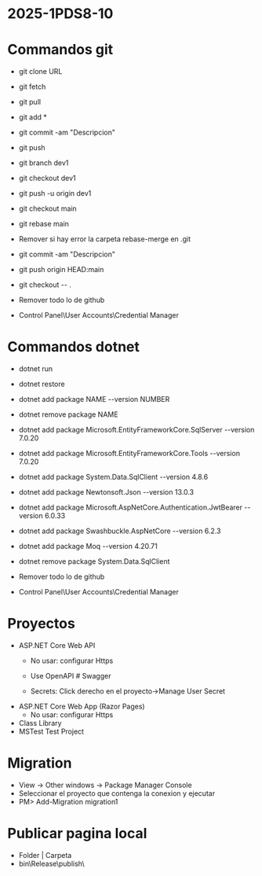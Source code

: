 # 2025-1PDS8-10

# Commandos git 
- git clone URL 

- git fetch
- git pull

- git add *
- git commit -am "Descripcion"
- git push

- git branch dev1
- git checkout dev1
- git push -u origin dev1

- git checkout main
- git rebase main
- Remover si hay error la carpeta rebase-merge en \.git
- git commit -am "Descripcion"
- git push origin HEAD:main

- git checkout -- .

- Remover todo lo de github
- Control Panel\User Accounts\Credential Manager


# Commandos dotnet 
- dotnet run
- dotnet restore
- dotnet add package NAME --version NUMBER
- dotnet remove package NAME

- dotnet add package Microsoft.EntityFrameworkCore.SqlServer --version 7.0.20
- dotnet add package Microsoft.EntityFrameworkCore.Tools --version 7.0.20
- dotnet add package System.Data.SqlClient --version 4.8.6
- dotnet add package Newtonsoft.Json --version 13.0.3
- dotnet add package Microsoft.AspNetCore.Authentication.JwtBearer --version 6.0.33
- dotnet add package Swashbuckle.AspNetCore --version 6.2.3
- dotnet add package Moq --version 4.20.71

- dotnet remove package System.Data.SqlClient

- Remover todo lo de github
- Control Panel\User Accounts\Credential Manager

# Proyectos
- ASP.NET Core Web API
	- No usar: configurar Https
	- Use OpenAPI # Swagger

	- Secrets: Click derecho en el proyecto->Manage User Secret
- ASP.NET Core Web App (Razor Pages)
	- No usar: configurar Https
- Class Library
- MSTest Test Project

# Migration
- View -> Other windows -> Package Manager Console
- Seleccionar el proyecto que contenga la conexion y ejecutar
- PM> Add-Migration migration1

# Publicar pagina local
- Folder | Carpeta
- bin\Release\publish\